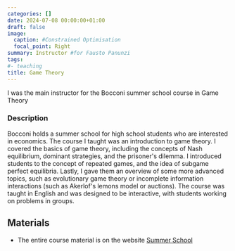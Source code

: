```yaml
---
categories: []
date: 2024-07-08 00:00:00+01:00
draft: false
image:
  caption: #Constrained Optimisation
  focal_point: Right
summary: Instructor #for Fausto Panunzi
tags:
#- teaching
title: Game Theory
---
```

I was the main instructor for the Bocconi summer school course in Game Theory

### Description

Bocconi holds a summer school for high school students who are interested in economics. The course I taught was an introduction to game theory.
I covered the basics of game theory, including the concepts of Nash equilibrium, dominant strategies, and the prisoner's dilemma. 
I introduced students to the concept of repeated games, and the idea of subgame perfect equilibria.
Lastly, I gave them an overview of some more advanced topics, such as evolutionary game theory or incomplete information interactions (such as Akerlof's lemons model or auctions).
The course was taught in English and was designed to be interactive, with students working on problems in groups.

## Materials

* The entire course material is on the website [Summer School](https://www.unibocconi.it/it/corsi-di-studio/summer-school)

